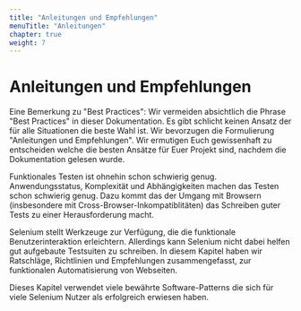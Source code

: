 ```yaml
---
title: "Anleitungen und Empfehlungen"
menuTitle: "Anleitungen"
chapter: true
weight: 7
---
```



# Anleitungen und Empfehlungen

Eine Bemerkung zu "Best Practices": Wir vermeiden absichtlich die Phrase 
"Best Practices" in dieser Dokumentation. Es gibt schlicht keinen Ansatz
der für alle Situationen die beste Wahl ist. Wir bevorzugen die Formulierung
"Anleitungen und Empfehlungen". Wir ermutigen Euch gewissenhaft zu entscheiden
welche die besten Ansätze für Euer Projekt sind, nachdem die Dokumentation 
gelesen wurde.

Funktionales Testen ist ohnehin schon schwierig genug.  Anwendungsstatus, 
Komplexität und Abhängigkeiten machen das Testen schon schwierig genug. Dazu kommt
das der Umgang mit Browsern (insbesondere mit Cross-Browser-Inkompatiblitäten)
das Schreiben guter Tests zu einer Herausforderung macht.

Selenium stellt Werkzeuge zur Verfügung, die die funktionale Benutzerinteraktion
erleichtern. Allerdings kann Selenium nicht dabei helfen gut aufgebaute Testsuiten
zu schreiben. In diesem Kapitel haben wir Ratschläge, Richtlinien und Empfehlungen
zusammengefasst, zur funktionalen Automatisierung von Webseiten.

Dieses Kapitel verwendet viele bewährte Software-Patterns die sich für viele 
Selenium Nutzer als erfolgreich erwiesen haben.
